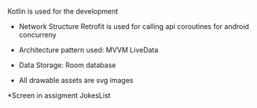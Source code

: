 
Kotlin is used for the development

* Network Structure
        Retrofit is used for calling api
        coroutines for android concurreny

* Architecture pattern used:
        MVVM
        LiveData

* Data Storage:
        Room database

* All drawable assets are svg images


*Screen in assigment
       JokesList

